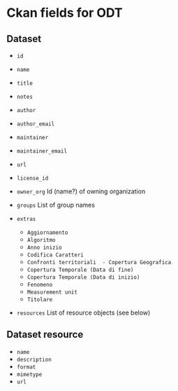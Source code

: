 # Ckan fields for ODT

## Dataset

- ``id``
- ``name``
- ``title``
- ``notes``
- ``author``
- ``author_email``
- ``maintainer``
- ``maintainer_email``
- ``url``
- ``license_id``
- ``owner_org`` Id (name?) of owning organization
- ``groups`` List of group names

- ``extras``

  - ``Aggiornamento``
  - ``Algoritmo``
  - ``Anno inizio``
  - ``Codifica Caratteri``
  - ``Confronti territoriali  - Copertura Geografica``
  - ``Copertura Temporale (Data di fine)``
  - ``Copertura Temporale (Data di inizio)``
  - ``Fenomeno``
  - ``Measurement unit``
  - ``Titolare``

- ``resources`` List of resource objects (see below)


## Dataset resource

- ``name``
- ``description``
- ``format``
- ``mimetype``
- ``url``
